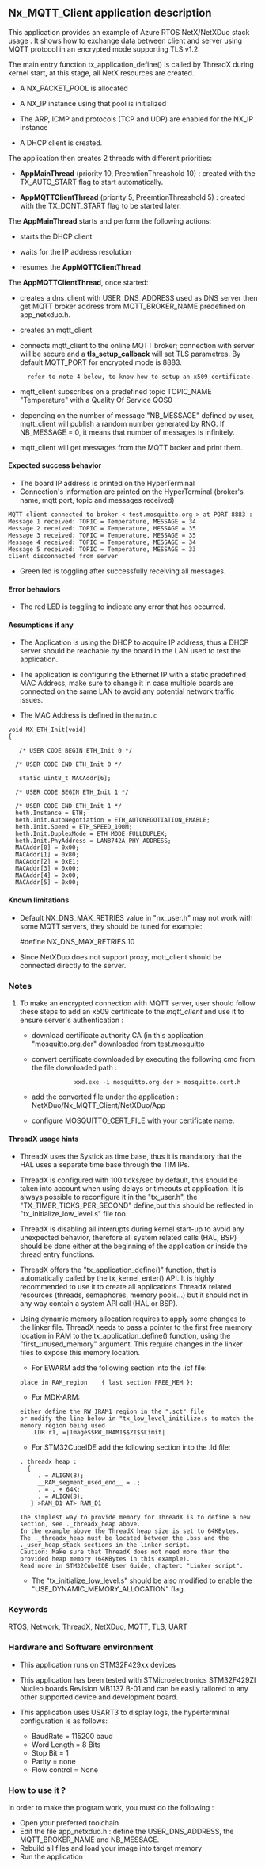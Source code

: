 
## <b>Nx_MQTT_Client application description</b>

This application provides an example of Azure RTOS NetX/NetXDuo stack usage . 
It shows how to exchange data between client and server using MQTT protocol in an encrypted mode supporting TLS v1.2.

The main entry function tx_application_define() is called by ThreadX during kernel start, at this stage, all NetX resources are created.

 + A NX_PACKET_POOL is allocated
 
 + A NX_IP instance using that pool is initialized
 
 + The ARP, ICMP and protocols (TCP and UDP) are enabled for the NX_IP instance
 
 + A DHCP client is created.
 
The application then creates 2 threads with different priorities:

 + **AppMainThread** (priority 10, PreemtionThreashold 10) : created with the TX_AUTO_START flag to start automatically.

 + **AppMQTTClientThread** (priority 5, PreemtionThreashold 5) : created with the TX_DONT_START flag to be started later.
 
The **AppMainThread** starts and perform the following actions:

  + starts the DHCP client
  
  + waits for the IP address resolution
  
  + resumes the **AppMQTTClientThread**

The **AppMQTTClientThread**, once started:

  + creates a dns_client with USER_DNS_ADDRESS used as DNS server then get MQTT broker address from MQTT_BROKER_NAME predefined on app_netxduo.h.

  + creates an mqtt_client

  + connects mqtt_client to the online MQTT broker; connection with server will be secure and a **tls_setup_callback** will set TLS parametres. By default MQTT_PORT for encrypted mode is 8883.
  
          refer to note 4 below, to know how to setup an x509 certificate.
  
  + mqtt_client subscribes on a predefined topic TOPIC_NAME  "Temperature" with a Quality Of Service QOS0
  
  + depending on the number of message "NB_MESSAGE" defined by user, mqtt_client will publish a random number generated by RNG. If NB_MESSAGE = 0, it means that number of messages is infinitely.
  
  + mqtt_client will get messages from the MQTT broker and print them. 
  
#### <b> Expected success behavior</b>

 + The board IP address is printed on the HyperTerminal
 + Connection's information are printed on the HyperTerminal (broker's name, mqtt port, topic and messages received)
 
 ```
MQTT client connected to broker < test.mosquitto.org > at PORT 8883 :
Message 1 received: TOPIC = Temperature, MESSAGE = 34
Message 2 received: TOPIC = Temperature, MESSAGE = 35
Message 3 received: TOPIC = Temperature, MESSAGE = 35
Message 4 received: TOPIC = Temperature, MESSAGE = 34
Message 5 received: TOPIC = Temperature, MESSAGE = 33
client disconnected from server
 ```
 + Green led is toggling after successfully receiving all messages.
 
#### <b> Error behaviors</b>

+ The red LED is toggling to indicate any error that has occurred.

#### <b> Assumptions if any</b>

- The Application is using the DHCP to acquire IP address, thus a DHCP server should be reachable by the board in the LAN used to test the application.
- The application is configuring the Ethernet IP with a static predefined MAC Address, make sure to change it in case multiple boards are connected on 
the same LAN to avoid any potential network traffic issues.

- The MAC Address is defined in the `main.c`

```
void MX_ETH_Init(void)
{

   /* USER CODE BEGIN ETH_Init 0 */

  /* USER CODE END ETH_Init 0 */

   static uint8_t MACAddr[6];

  /* USER CODE BEGIN ETH_Init 1 */

  /* USER CODE END ETH_Init 1 */
  heth.Instance = ETH;
  heth.Init.AutoNegotiation = ETH_AUTONEGOTIATION_ENABLE;
  heth.Init.Speed = ETH_SPEED_100M;
  heth.Init.DuplexMode = ETH_MODE_FULLDUPLEX;
  heth.Init.PhyAddress = LAN8742A_PHY_ADDRESS;
  MACAddr[0] = 0x00;
  MACAddr[1] = 0x80;
  MACAddr[2] = 0xE1;
  MACAddr[3] = 0x00;
  MACAddr[4] = 0x00;
  MACAddr[5] = 0x00;
```
#### <b>Known limitations</b>

* Default NX_DNS_MAX_RETRIES value in "nx_user.h" may not work with some MQTT servers, they should be tuned for example:

    #define NX_DNS_MAX_RETRIES  10

* Since NetXDuo does not support proxy, mqtt_client should be connected directly to the server.

### <b>Notes</b>
   
 1. To make an encrypted connection with MQTT server, user should follow these steps to add an x509 certificate to the _mqtt\_client_ and use it to ensure server's authentication :
      - download certificate authority CA (in this application "mosquitto.org.der" downloaded from [test.mosquitto](https://test.mosquitto.org)
      - convert certificate downloaded by executing the following cmd from the file downloaded path : 
 
   		                xxd.exe -i mosquitto.org.der > mosquitto.cert.h
				
      - add the converted file under the application : NetXDuo/Nx_MQTT_Client/NetXDuo/App
      - configure MOSQUITTO_CERT_FILE with your certificate name.
 
#### <b>ThreadX usage hints</b>

 - ThreadX uses the Systick as time base, thus it is mandatory that the HAL uses a separate time base through the TIM IPs.
 - ThreadX is configured with 100 ticks/sec by default, this should be taken into account when using delays or timeouts at application. It is always possible to reconfigure it in the "tx_user.h", the "TX_TIMER_TICKS_PER_SECOND" define,but this should be reflected in "tx_initialize_low_level.s" file too.
 - ThreadX is disabling all interrupts during kernel start-up to avoid any unexpected behavior, therefore all system related calls (HAL, BSP) should be done either at the beginning of the application or inside the thread entry functions.
 - ThreadX offers the "tx_application_define()" function, that is automatically called by the tx_kernel_enter() API.
   It is highly recommended to use it to create all applications ThreadX related resources (threads, semaphores, memory pools...)  but it should not in any way contain a system API call (HAL or BSP).
 - Using dynamic memory allocation requires to apply some changes to the linker file.
   ThreadX needs to pass a pointer to the first free memory location in RAM to the tx_application_define() function,
   using the "first_unused_memory" argument.
   This require changes in the linker files to expose this memory location.
    + For EWARM add the following section into the .icf file:
     ```
	 place in RAM_region    { last section FREE_MEM };
	 ```
    + For MDK-ARM:
	```
    either define the RW_IRAM1 region in the ".sct" file
    or modify the line below in "tx_low_level_initilize.s to match the memory region being used
        LDR r1, =|Image$$RW_IRAM1$$ZI$$Limit|
	```
    + For STM32CubeIDE add the following section into the .ld file:
	``` 
    ._threadx_heap :
      {
         . = ALIGN(8);
         __RAM_segment_used_end__ = .;
         . = . + 64K;
         . = ALIGN(8);
       } >RAM_D1 AT> RAM_D1
	``` 
	
       The simplest way to provide memory for ThreadX is to define a new section, see ._threadx_heap above.
       In the example above the ThreadX heap size is set to 64KBytes.
       The ._threadx_heap must be located between the .bss and the ._user_heap_stack sections in the linker script.	 
       Caution: Make sure that ThreadX does not need more than the provided heap memory (64KBytes in this example).	 
       Read more in STM32CubeIDE User Guide, chapter: "Linker script".
	  
    + The "tx_initialize_low_level.s" should be also modified to enable the "USE_DYNAMIC_MEMORY_ALLOCATION" flag.
         
### <b>Keywords</b>

RTOS, Network, ThreadX, NetXDuo, MQTT, TLS, UART

### <b>Hardware and Software environment</b>

  - This application runs on STM32F429xx devices
  - This application has been tested with STMicroelectronics STM32F429ZI Nucleo boards Revision MB1137 B-01
    and can be easily tailored to any other supported device and development board.

  - This application uses USART3 to display logs, the hyperterminal configuration is as follows:
      - BaudRate = 115200 baud
      - Word Length = 8 Bits
      - Stop Bit = 1
      - Parity = none
      - Flow control = None

###  <b>How to use it ?</b>

In order to make the program work, you must do the following :

 - Open your preferred toolchain
 - Edit the file app_netxduo.h : define the USER_DNS_ADDRESS, the MQTT_BROKER_NAME and NB_MESSAGE.
 - Rebuild all files and load your image into target memory
 - Run the application  
